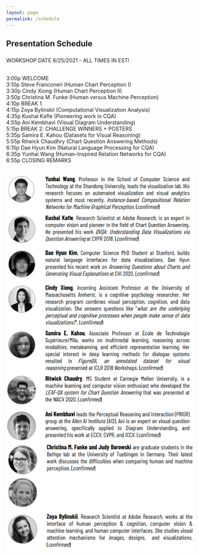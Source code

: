 ```yaml
---
layout: page
permalink: /schedule
---
```


<h2>Presentation Schedule</h2>

<p align="left" style="font-size:24px">

WORKSHOP DATE 6/25/2021 - ALL TIMES IN EST!<br><br>

3:00p WELCOME<br>
3:10p Steve Franconeri (Human Chart Perception I)<br>
3:30p Cindy Xiong (Human Chart Perception II)<br>
3:50p Christina M. Funke (Human versus Machine Perception)<br>
4:10p BREAK 1<br>
4:15p Zoya Bylinskii (Computational Visualization Analysis)<br>
4:35p Kushal Kafle (Pioneering work in CQA)<br>
4:55p Ani Kembhavi (Visual Diagram Understanding)<br>
5:15p BREAK 2: CHALLENGE WINNERS + POSTERS<br>
5:35p Samira E. Kahou (Datasets for Visual Reasoning)<br>
5:55p Ritwick Chaudhry (Chart Question Answering Methods)<br>
6:15p Dae Hyun Kim (Natural Language Processing for CQA)<br>
6:35p Yunhai Wang (Human-Inspired Relation Networks for CQA)<br>
6:55p CLOSING REMARKS<br><br>
</p>

<img src='gfx/speakers1.png'>
<img src='gfx/speakers2.png'>


